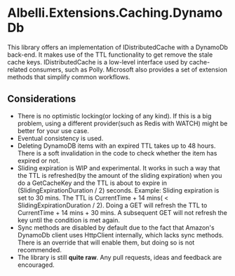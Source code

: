 # Albelli.Extensions.Caching.DynamoDb
This library offers an implementation of IDistributedCache with a DynamoDb back-end.
It makes use of the TTL functionality to get remove the stale cache keys.
IDistributedCache is a low-level interface used by cache-related consumers, such as Polly. Microsoft also provides a set of extension methods that simplify common workflows.

## Considerations
 - There is no optimistic locking(or locking of any kind). If this is a big problem, using a different provider(such as Redis with WATCH) might be better for your use case.
 - Eventual consistency is used.
 - Deleting DynamoDB items with an expired TTL takes up to 48 hours. There is a soft invalidation in the code to check whether the item has expired or not.
 - Sliding expiration is WIP and experimental. It works in such a way that the TTL is refreshed(by the amount of the sliding expiration) when you do a GetCacheKey and the TTL is about to expire in (SlidingExpirationDuration / 2) seconds.
	Example:
	Sliding expiration is set to 30 mins. 
	The TTL is CurrentTime + 14 mins( < SlidingExpirationDuration / 2).
	Doing a GET will refresh the TTL to CurrentTime + 14 mins + 30 mins.
	A subsequent GET will not refresh the key until the condition is met again.
 - Sync methods are disabled by default due to the fact that Amazon's DynamoDb client uses HttpClient internally, which lacks sync methods. There is an override that will enable them, but doing so is not recommended.
 - The library is still **quite raw**. Any pull requests, ideas and feedback are encouraged.

 
